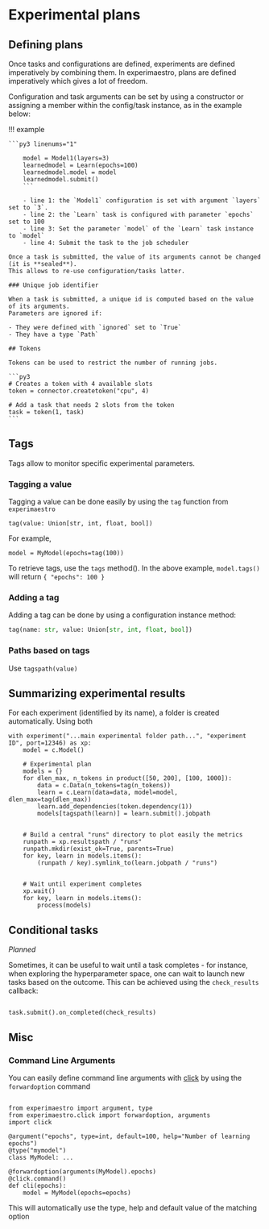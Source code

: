 # Experimental plans

## Defining plans

Once tasks and configurations are defined, experiments are defined imperatively by combining them.
In experimaestro, plans are defined imperatively which gives a lot of freedom.

Configuration and task arguments can be set by using a constructor or assigning a member within
the config/task instance, as in the example below:

!!! example

    ```py3 linenums="1"

        model = Model1(layers=3)
        learnedmodel = Learn(epochs=100)
        learnedmodel.model = model
        learnedmodel.submit()
        ```

        - line 1: the `Model1` configuration is set with argument `layers` set to `3`.
        - line 2: the `Learn` task is configured with parameter `epochs` set to 100
        - line 3: Set the parameter `model` of the `Learn` task instance to `model`
        - line 4: Submit the task to the job scheduler

    Once a task is submitted, the value of its arguments cannot be changed (it is **sealed**).
    This allows to re-use configuration/tasks latter.

    ### Unique job identifier

    When a task is submitted, a unique id is computed based on the value of its arguments.
    Parameters are ignored if:

    - They were defined with `ignored` set to `True`
    - They have a type `Path`

    ## Tokens

    Tokens can be used to restrict the number of running jobs.

    ```py3
    # Creates a token with 4 available slots
    token = connector.createtoken("cpu", 4)

    # Add a task that needs 2 slots from the token
    task = token(1, task)
    ```

## Tags

Tags allow to monitor specific experimental parameters.

### Tagging a value

Tagging a value can be done easily by using the `tag` function from `experimaestro`

```py3
tag(value: Union[str, int, float, bool])
```

For example,

```py3
model = MyModel(epochs=tag(100))
```

To retrieve tags, use the `tags` method().
In the above example, `model.tags()` will return `{ "epochs": 100 }`

### Adding a tag

Adding a tag can be done by using a configuration instance method:

```python
tag(name: str, value: Union[str, int, float, bool])
```

### Paths based on tags

Use `tagspath(value)`

## Summarizing experimental results

For each experiment (identified by its name), a folder is created automatically. Using both

```py3
with experiment("...main experimental folder path...", "experiment ID", port=12346) as xp:
    model = c.Model()

    # Experimental plan
    models = {}
    for dlen_max, n_tokens in product([50, 200], [100, 1000]):
        data = c.Data(n_tokens=tag(n_tokens))
        learn = c.Learn(data=data, model=model, dlen_max=tag(dlen_max))
        learn.add_dependencies(token.dependency(1))
        models[tagspath(learn)] = learn.submit().jobpath


    # Build a central "runs" directory to plot easily the metrics
    runpath = xp.resultspath / "runs"
    runpath.mkdir(exist_ok=True, parents=True)
    for key, learn in models.items():
        (runpath / key).symlink_to(learn.jobpath / "runs")


    # Wait until experiment completes
    xp.wait()
    for key, learn in models.items():
        process(models)

```

## Conditional tasks

_Planned_

Sometimes, it can be useful to wait until a task completes - for instance, when exploring the hyperparameter
space, one can wait to launch new tasks based on the outcome. This can be achieved using the `check_results` callback:

```py3

task.submit().on_completed(check_results)
```

## Misc

### Command Line Arguments

You can easily define command line arguments with [click](https://click.palletsprojects.com)
by using the `forwardoption` command

```py3

from experimaestro import argument, type
from experimaestro.click import forwardoption, arguments
import click

@argument("epochs", type=int, default=100, help="Number of learning epochs")
@type("mymodel")
class MyModel: ...

@forwardoption(arguments(MyModel).epochs)
@click.command()
def cli(epochs):
    model = MyModel(epochs=epochs)
```

This will automatically use the type, help and default value of the matching option
